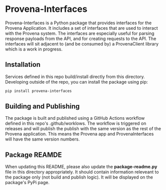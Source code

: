 # Provena-Interfaces

Provena-Interfaces is a Python package that provides interfaces for the Provena Application. It includes a set of interfaces that are used to interact with the Provena system. The interfaces are especially useful for parsing response payloads from the API, and for creating requests to the API. The interfaces will sit adjacent to (and be consumed by) a ProvenaClient library which is a work in progress.

## Installation

Services defined in this repo build/install directly from this directory. Developing outside of the repo, you can install the package using pip:

```bash
pip install provena-interfaces
```

## Building and Publishing
The package is built and published using a GitHub Actions workflow defined in this repo's .github/worklows. The workflow is triggered on releases and will publish the publish with the same version as the rest of the Provena application. This means the Provena app and ProvenaInterfaces will have the same version numbers.

## Package REAMDE
When updating this README, please also update the **package-readme.py** file in this directory appropriately. It should contain information releveant to the package only (not build and publish logic). It will be displayed on the package's PyPi page.

